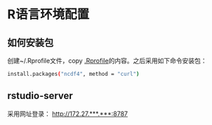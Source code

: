 # R语言环境配置

## 如何安装包

创建~/.Rprofile文件，copy [.Rprofile](.Rprofile)的内容。之后采用如下命令安装包：
```bash
install.packages("ncdf4", method = "curl")
```

## rstudio-server

采用网址登录：
http://172.27.***.***:8787


<!-- ```bash
# sudo ln -s /share/intel/2020u1/intelpython3/lib/ /lib64
# module load netcdf-c/4.7.4-gcc930
# install.packages("ncdf4", method = "curl")
``` -->
